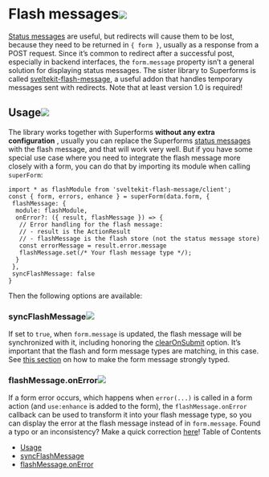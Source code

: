 # Flash messages[![](https://superforms.rocks/link.svg)](https://superforms.rocks/<#flash-messages>)

[Status messages](https://superforms.rocks/</concepts/messages>) are useful, but redirects will cause them to be lost, because they need to be returned in `{ form }`, usually as a response from a POST request.
Since it’s common to redirect after a successful post, especially in backend interfaces, the `form.message` property isn’t a general solution for displaying status messages.
The sister library to Superforms is called [sveltekit-flash-message](https://superforms.rocks/<https:/github.com/ciscoheat/sveltekit-flash-message>), a useful addon that handles temporary messages sent with redirects. Note that at least version 1.0 is required!

## Usage[![](https://superforms.rocks/link.svg)](https://superforms.rocks/<#usage>)

The library works together with Superforms **without any extra configuration** , usually you can replace the Superforms [status messages](https://superforms.rocks/</concepts/messages>) with the flash message, and that will work very well.
But if you have some special use case where you need to integrate the flash message more closely with a form, you can do that by importing its module when calling `superForm`:

```
import * as flashModule from 'sveltekit-flash-message/client';
const { form, errors, enhance } = superForm(data.form, {
 flashMessage: {
  module: flashModule,
  onError?: ({ result, flashMessage }) => {
   // Error handling for the flash message:
   // - result is the ActionResult
   // - flashMessage is the flash store (not the status message store)
   const errorMessage = result.error.message
   flashMessage.set(/* Your flash message type */);
  }
 },
 syncFlashMessage: false
}
```

Then the following options are available:

### syncFlashMessage[![](https://superforms.rocks/link.svg)](https://superforms.rocks/<#syncflashmessage>)

If set to `true`, when `form.message` is updated, the flash message will be synchronized with it, including honoring the [clearOnSubmit](https://superforms.rocks/</concepts/submit-behavior#clearonsubmit>) option.
It’s important that the flash and form message types are matching, in this case. See [this section](https://superforms.rocks/</concepts/messages#strongly-typed-message>) on how to make the form message strongly typed.

### flashMessage.onError[![](https://superforms.rocks/link.svg)](https://superforms.rocks/<#flashmessageonerror>)

If a form error occurs, which happens when `error(...)` is called in a form action (and `use:enhance` is added to the form), the `flashMessage.onError` callback can be used to transform it into your flash message type, so you can display the error at the flash message instead of in `form.message`.
Found a typo or an inconsistency? Make a quick correction [here](https://superforms.rocks/<https:/github.com/ciscoheat/superforms-web/tree/main/src/routes/flash-messages/+page.md>)!
Table of Contents

- [Usage](https://superforms.rocks/<#usage>)
- [syncFlashMessage](https://superforms.rocks/<#syncflashmessage>)
- [flashMessage.onError](https://superforms.rocks/<#flashmessageonerror>)
